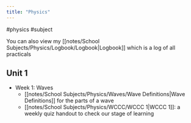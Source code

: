 ```yaml
---
title: "Physics"
---
```

#physics #subject

You can also view my [[notes/School Subjects/Physics/Logbook/Logbook|Logbook]] which is a log of all practicals
## Unit 1
- Week 1: Waves
	- [[notes/School Subjects/Physics/Waves/Wave Definitions|Wave Definitions]] for the parts of a wave
	- [[notes/School Subjects/Physics/WCCC/WCCC 1|WCCC 1]]: a weekly quiz handout to check our stage of learning